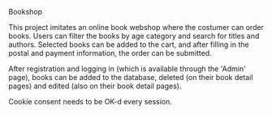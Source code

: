 Bookshop

This project imitates an online book webshop where the costumer can order books. Users can filter the books by age category and search for titles and authors. Selected books can be added to the cart, and after filling in the postal and payment information, the order can be submitted.

After registration and logging in (which is available through the 'Admin' page), books can be added to the database, deleted (on their book detail pages) and edited (also on their book detail pages).

Cookie consent needs to be OK-d every session.


